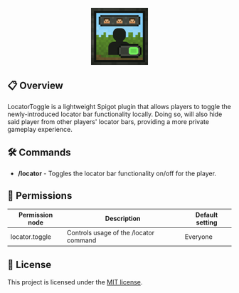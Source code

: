<p align="center">
  <img src="./docs/icon.png" alt="HoYoDaily Logo" width="128"/>
</p>

## 📋 Overview
LocatorToggle is a lightweight Spigot plugin that allows players to toggle the newly-introduced locator bar functionality locally. 
Doing so, will also hide said player from other players' locator bars, providing a more private gameplay experience.

## 🛠️ Commands
- **/locator** - Toggles the locator bar functionality on/off for the player.

## 🔐 Permissions
| Permission node | Description                          | Default setting |
|-----------------|--------------------------------------|-----------------|
| locator.toggle  | Controls usage of the /locator command | Everyone        |

## 📄 License
This project is licensed under the [MIT license](LICENSE).